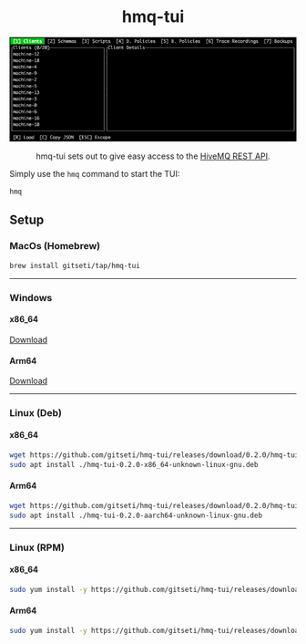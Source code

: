 <div align="center">

# hmq-tui
![hmq-tui.gif](assets/hmq-tui.gif)

hmq-tui sets out to give easy access to the [HiveMQ  REST API](https://docs.hivemq.com/hivemq/4.21/rest-api/specification/).
</div>

Simply use the `hmq` command to start the TUI:
```
hmq
```

## Setup

### MacOs (Homebrew)

```bash
brew install gitseti/tap/hmq-tui
```

---

### Windows

#### x86_64

[Download](https://github.com/gitseti/hmq-tui/releases/download/0.2.0/hmq-tui-0.2.0-x86_64-pc-windows-msvc.zip)

#### Arm64
[Download](https://github.com/gitseti/hmq-tui/releases/download/0.2.0/hmq-tui-0.2.0-aarch64-pc-windows-msvc.zip)

---

### Linux (Deb)

#### x86_64
```bash
wget https://github.com/gitseti/hmq-tui/releases/download/0.2.0/hmq-tui-0.2.0-x86_64-unknown-linux-gnu.deb
sudo apt install ./hmq-tui-0.2.0-x86_64-unknown-linux-gnu.deb
```

#### Arm64
```bash
wget https://github.com/gitseti/hmq-tui/releases/download/0.2.0/hmq-tui-0.2.0-aarch64-unknown-linux-gnu.deb
sudo apt install ./hmq-tui-0.2.0-aarch64-unknown-linux-gnu.deb
```

---

### Linux (RPM)

#### x86_64
```bash
sudo yum install -y https://github.com/gitseti/hmq-tui/releases/download/0.2.0/hmq-tui-0.2.0-x86_64-unknown-linux-gnu.rpm
```

#### Arm64
```bash
sudo yum install -y https://github.com/gitseti/hmq-tui/releases/download/0.2.0/hmq-tui-0.2.0-aarch64-unknown-linux-gnu.rpm
```
